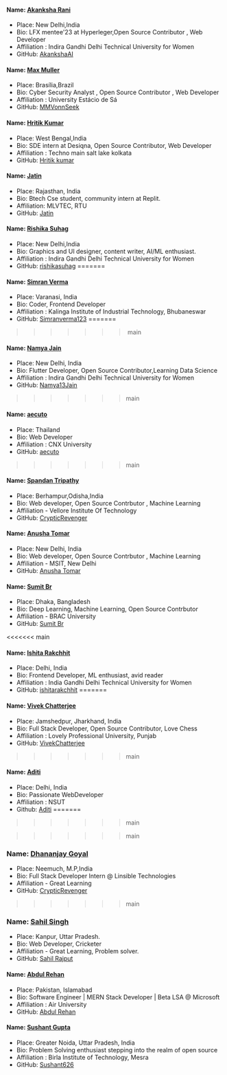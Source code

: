 #### Name: [Akanksha Rani](https://github.com/AkankshaAI)

- Place: New Delhi,India
- Bio: LFX mentee'23 at Hyperleger,Open Source Contributor , Web Developer
- Affiliation : Indira Gandhi Delhi Technical University for Women
- GitHub: [AkankshaAI](https://github.com/AkankshaAI)


#### Name: [Max Muller](https://github.com/MMVonnSeek)

- Place: Brasília,Brazil
- Bio: Cyber Security Analyst , Open Source Contributor , Web Developer
- Affiliation : University Estácio de Sá
- GitHub: [MMVonnSeek](https://github.com/MMVonnSeek)

#### Name: [Hritik Kumar](https://github.com/hritik-6918)

- Place: West Bengal,India
- Bio: SDE intern at Desiqna, Open Source Contributor, Web Developer
- Affiliation : Techno main salt lake kolkata
- GitHub: [Hritik kumar](https://github.com/hritik-6918)

#### Name: [Jatin](https://github.com/oyejateen)

- Place: Rajasthan, India
- Bio: Btech Cse student, community intern at Replit.
- Affiliation: MLVTEC, RTU
- GitHub: [Jatin](https://github.com/oyejateen)

#### Name: [Rishika Suhag](https://github.com/rishikasuhag)

- Place: New Delhi,India
- Bio: Graphics and UI designer, content writer, AI/ML enthusiast.
- Affiliation : Indira Gandhi Delhi Technical University for Women
- GitHub: [rishikasuhag](https://github.com/rishikasuhag)
=======
#### Name: [Simran Verma](https://github.com/AkankshaAI)

- Place: Varanasi, India
- Bio: Coder, Frontend Developer
- Affiliation : Kalinga Institute of Industrial Technology, Bhubaneswar
- GitHub: [Simranverma123](https://github.com/Simranverma123)
=======
>>>>>>> main

#### Name: [Namya Jain](https://github.com/Namya13Jain)

- Place: New Delhi, India
- Bio: Flutter Developer, Open Source Contributor,Learning Data Science
- Affiliation : Indira Gandhi Delhi Technical University for Women 
- GitHub: [Namya13Jain](https://github.com/Namya13Jain)

>>>>>>> main
#### Name: [aecuto](https://github.com/aecuto)

- Place: Thailand
- Bio: Web Developer
- Affiliation : CNX University
- GitHub: [aecuto](https://github.com/aecuto)

>>>>>>> main
#### Name: [Spandan Tripathy](https://github.com/CrypticRevenger)

- Place: Berhampur,Odisha,India
- Bio: Web developer, Open Source Contrbutor , Machine Learning
- Affiliation - Vellore Institute Of Technology
- GitHub:  [CrypticRevenger](https://github.com/CrypticRevenger)

#### Name: [Anusha Tomar](https://github.com/anushatomar13)

- Place: New Delhi, India
- Bio: Web developer, Open Source Contrbutor , Machine Learning
- Affiliation - MSIT, New Delhi
- GitHub:  [Anusha Tomar](https://github.com/anushatomar13)

#### Name: [Sumit Br](https://github.com/SumitBr)

- Place: Dhaka, Bangladesh
- Bio: Deep Learning, Machine Learning, Open Source Contrbutor 
- Affiliation - BRAC University
- GitHub:  [Sumit Br](https://github.com/SumitBr)


<<<<<<< main

#### Name: [Ishita Rakchhit](https://github.com/ishitarakchhit)

- Place: Delhi, India
- Bio: Frontend Developer, ML enthusiast, avid reader 
- Affiliation : India Gandhi Delhi Technical University for Women
- GitHub: [ishitarakchhit](https://github.com/ishitarakchhit)
=======
#### Name: [Vivek Chatterjee](https://github.com/VivekChatterjee)
- Place: Jamshedpur, Jharkhand, India
- Bio: Full Stack Developer, Open Source Contributor, Love Chess
- Affiliation : Lovely Professional University, Punjab
- GitHub: [VivekChatterjee](https://github.com/VivekChatterjee)



>>>>>>> main
#### Name: [Aditi](https://github.com/aditi5926)

- Place: Delhi, India
- Bio: Passionate WebDeveloper
- Affiliation : NSUT
- Github: [Aditi](https://github.com/aditi5926)
=======
>>>>>>> main

>>>>>>> main

### Name: [Dhananjay Goyal](https://github.com/DhananjayGoyalGL)

- Place: Neemuch, M.P,India
- Bio: Full Stack Developer Intern @ Linsible Technologies
- Affiliation - Great Learning
- GitHub: [CrypticRevenger](https://github.com/DhananjayGoyalGL)

>>>>>>> main

### Name: [Sahil Singh](https://github.com/sahilrajput18)

- Place: Kanpur, Uttar Pradesh.
- Bio: Web Developer, Cricketer
- Affiliation - Great Learning, Problem solver.
- GitHub: [Sahil Rajput](https://github.com/sahilrajput18)

#### Name: [Abdul Rehan](https://www.linkedin.com/in/abrehan)

- Place: Pakistan, Islamabad
- Bio: Software Engineer | MERN Stack Developer | Beta LSA @ Microsoft
- Affiliation : Air University
- GitHub: [Abdul Rehan](https://github.com/abrehan2)

#### Name: [Sushant Gupta](https://github.com/Sushant626)

- Place: Greater Noida, Uttar Pradesh, India
- Bio: Problem Solving enthusiast stepping into the realm of open source
- Affiliation : Birla Institute of Technology, Mesra
- GitHub: [Sushant626](https://github.com/Sushant626)